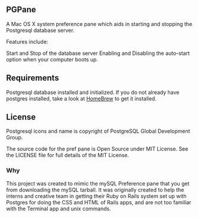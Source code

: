 ## PGPane

A Mac OS X system preference pane which aids in starting and stopping the Postgresql database server.

Features include:

Start and Stop of the database server
Enabling and Disabling the auto-start option when your computer boots up.

## Requirements

Postgresql database installed and initialized. If you do not already have postgres installed, take a look at [HomeBrew](http://mxcl.github.com/homebrew/) to get it installed.

## License

Postgresql icons and name is copyright of PostgreSQL Global Development Group.

The source code for the pref pane is Open Source under MIT License. See the LICENSE file for full details of the MIT License.

### Why

This project was created to mimic the mySQL Preference pane that you get from downloading the mySQL tarball. It was originally created to help the interns and creative team in getting their Ruby on Rails system set up with Postgres for doing the CSS and HTML of Rails apps, and are not too familiar with the Terminal app and unix commands.